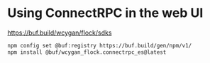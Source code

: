 # Using ConnectRPC in the web UI

https://buf.build/wcygan/flock/sdks

```bash
npm config set @buf:registry https://buf.build/gen/npm/v1/
npm install @buf/wcygan_flock.connectrpc_es@latest
```